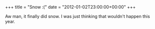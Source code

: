 +++
title = "Snow :("
date = "2012-01-02T23:00:00+00:00"
+++

Aw man, it finally did snow.  I was just thinking that wouldn't happen this year.
			